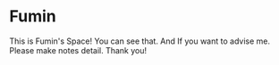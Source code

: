 # Fumin
This is Fumin's Space!  You can see that.  And If you want to advise me.  Please make notes detail.  Thank you!
